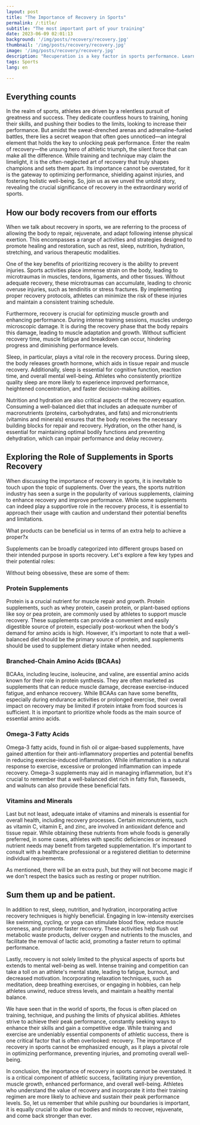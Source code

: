 ```yaml
---
layout: post 
title: "The Importance of Recovery in Sports"
permalink: /:title/ 
subtitle: "The most important part of your training"
date: 2023-06-09 02:01:13 
background: '/img/posts/recovery/recovery.jpg'
thumbnail: '/img/posts/recovery/recovery.jpg'
image: '/img/posts/recovery/recovery.jpg'
description: "Recuperation is a key factor in sports performance. Learn how to improve your recovery and get the most out of your training."
tags: Sports
lang: en

---
```


## Everything counts

In the realm of sports, athletes are driven by a relentless pursuit of greatness and success. They dedicate countless hours to training, honing their skills, and pushing their bodies to the limits, looking to increase their performance. But amidst the sweat-drenched arenas and adrenaline-fueled battles, there lies a secret weapon that often goes unnoticed—an integral element that holds the key to unlocking peak performance. Enter the realm of recovery—the unsung hero of athletic triumph, the silent force that can make all the difference. While training and technique may claim the limelight, it is the often-neglected art of recovery that truly shapes champions and sets them apart. Its importance cannot be overstated, for it is the gateway to optimizing performance, shielding against injuries, and fostering holistic well-being. So, join us as we unveil the untold story, revealing the crucial significance of recovery in the extraordinary world of sports.

## How our body recovers from our efforts

When we talk about recovery in sports, we are referring to the process of allowing the body to repair, rejuvenate, and adapt following intense physical exertion. This encompasses a range of activities and strategies designed to promote healing and restoration, such as rest, sleep, nutrition, hydration, stretching, and various therapeutic modalities.

One of the key benefits of prioritizing recovery is the ability to prevent injuries. Sports activities place immense strain on the body, leading to microtraumas in muscles, tendons, ligaments, and other tissues. Without adequate recovery, these microtraumas can accumulate, leading to chronic overuse injuries, such as tendinitis or stress fractures. By implementing proper recovery protocols, athletes can minimize the risk of these injuries and maintain a consistent training schedule.

Furthermore, recovery is crucial for optimizing muscle growth and enhancing performance. During intense training sessions, muscles undergo microscopic damage. It is during the recovery phase that the body repairs this damage, leading to muscle adaptation and growth. Without sufficient recovery time, muscle fatigue and breakdown can occur, hindering progress and diminishing performance levels.

Sleep, in particular, plays a vital role in the recovery process. During sleep, the body releases growth hormone, which aids in tissue repair and muscle recovery. Additionally, sleep is essential for cognitive function, reaction time, and overall mental well-being. Athletes who consistently prioritize quality sleep are more likely to experience improved performance, heightened concentration, and faster decision-making abilities.

Nutrition and hydration are also critical aspects of the recovery equation. Consuming a well-balanced diet that includes an adequate number of macronutrients (proteins, carbohydrates, and fats) and micronutrients (vitamins and minerals) ensures that the body receives the necessary building blocks for repair and recovery. Hydration, on the other hand, is essential for maintaining optimal bodily functions and preventing dehydration, which can impair performance and delay recovery.


## Exploring the Role of Supplements in Sports Recovery

When discussing the importance of recovery in sports, it is inevitable to touch upon the topic of supplements. Over the years, the sports nutrition industry has seen a surge in the popularity of various supplements, claiming to enhance recovery and improve performance. While some supplements can indeed play a supportive role in the recovery process, it is essential to approach their usage with caution and understand their potential benefits and limitations.

What products can be beneficial us in terms of an extra help to achieve a proper?x

Supplements can be broadly categorized into different groups based on their intended purpose in sports recovery. Let's explore a few key types and their potential roles:

Without being obsessive, these are some of them:

### Protein Supplements

Protein is a crucial nutrient for muscle repair and growth. Protein supplements, such as whey protein, casein protein, or plant-based options like soy or pea protein, are commonly used by athletes to support muscle recovery. These supplements can provide a convenient and easily digestible source of protein, especially post-workout when the body's demand for amino acids is high. However, it's important to note that a well-balanced diet should be the primary source of protein, and supplements should be used to supplement dietary intake when needed.

### Branched-Chain Amino Acids (BCAAs)

BCAAs, including leucine, isoleucine, and valine, are essential amino acids known for their role in protein synthesis. They are often marketed as supplements that can reduce muscle damage, decrease exercise-induced fatigue, and enhance recovery. While BCAAs can have some benefits, especially during endurance activities or prolonged exercise, their overall impact on recovery may be limited if protein intake from food sources is sufficient. It is important to prioritize whole foods as the main source of essential amino acids.

### Omega-3 Fatty Acids

Omega-3 fatty acids, found in fish oil or algae-based supplements, have gained attention for their anti-inflammatory properties and potential benefits in reducing exercise-induced inflammation. While inflammation is a natural response to exercise, excessive or prolonged inflammation can impede recovery. Omega-3 supplements may aid in managing inflammation, but it's crucial to remember that a well-balanced diet rich in fatty fish, flaxseeds, and walnuts can also provide these beneficial fats.

### Vitamins and Minerals

Last but not least, adequate intake of vitamins and minerals is essential for overall health, including recovery processes. Certain micronutrients, such as vitamin C, vitamin E, and zinc, are involved in antioxidant defence and tissue repair. While obtaining these nutrients from whole foods is generally preferred, in some cases, athletes with specific deficiencies or increased nutrient needs may benefit from targeted supplementation. It's important to consult with a healthcare professional or a registered dietitian to determine individual requirements.

As mentioned, there will be an extra push, but they will not become magic if we don't respect the basics such as resting or proper nutrition.

## Sum them up and be patient.

In addition to rest, sleep, nutrition, and hydration, incorporating active recovery techniques is highly beneficial. Engaging in low-intensity exercises like swimming, cycling, or yoga can stimulate blood flow, reduce muscle soreness, and promote faster recovery. These activities help flush out metabolic waste products, deliver oxygen and nutrients to the muscles, and facilitate the removal of lactic acid, promoting a faster return to optimal performance.

Lastly, recovery is not solely limited to the physical aspects of sports but extends to mental well-being as well. Intense training and competition can take a toll on an athlete's mental state, leading to fatigue, burnout, and decreased motivation. Incorporating relaxation techniques, such as meditation, deep breathing exercises, or engaging in hobbies, can help athletes unwind, reduce stress levels, and maintain a healthy mental balance.

We have seen that in the world of sports, the focus is often placed on training, technique, and pushing the limits of physical abilities. Athletes strive to achieve their peak performance, constantly seeking ways to enhance their skills and gain a competitive edge. While training and exercise are undeniably essential components of athletic success, there is one critical factor that is often overlooked: recovery. The importance of recovery in sports cannot be emphasized enough, as it plays a pivotal role in optimizing performance, preventing injuries, and promoting overall well-being.

In conclusion, the importance of recovery in sports cannot be overstated. It is a critical component of athletic success, facilitating injury prevention, muscle growth, enhanced performance, and overall well-being. Athletes who understand the value of recovery and incorporate it into their training regimen are more likely to achieve and sustain their peak performance levels. So, let us remember that while pushing our boundaries is important, it is equally crucial to allow our bodies and minds to recover, rejuvenate, and come back stronger than ever.